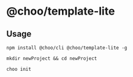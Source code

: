 # @choo/template-lite

## Usage

```
npm install @choo/cli @choo/template-lite -g
```

```
mkdir newProject && cd newProject
```

```
choo init
```
